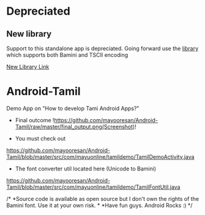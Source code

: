 Depreciated
===========

New library
-----------
Support to this standalone app is depreciated. Going forward use the [library](https://github.com/mayooresan/Android-TamilUtil) which supports both Bamini and TSCII encoding

[New Library Link](https://github.com/mayooresan/Android-TamilUtil)

Android-Tamil
=============


Demo App on "How to develop Tami Android Apps?"

* Final outcome
!https://github.com/mayooresan/Android-Tamil/raw/master/final_output.png(Screenshot)!



* You must check out 

 https://github.com/mayooresan/Android-Tamil/blob/master/src/com/mayuonline/tamildemo/TamilDemoActivity.java

* The font converter util located here (Unicode to Bamini)

https://github.com/mayooresan/Android-Tamil/blob/master/src/com/mayuonline/tamildemo/TamilFontUtil.java

/*
*Source code is available as open source but I don't own the rights of the Bamini font. Use it at your own risk.
*
*Have fun guys. Android Rocks :)
*/
